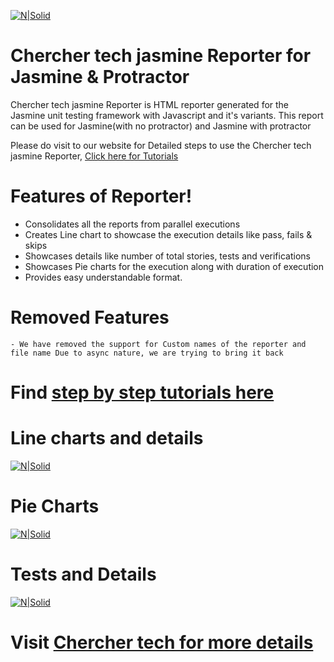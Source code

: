 [![N|Solid](https://chercher.tech/images/logo-npm.png)](https://chercher.tech/protractor/chercher-tech-jasmine-reporter)

# Chercher tech jasmine Reporter for Jasmine & Protractor

Chercher tech jasmine Reporter is HTML reporter generated for the Jasmine unit testing framework with Javascript and it's variants. This report can be used for Jasmine(with no protractor) and Jasmine with protractor

Please do visit to our website for Detailed steps to use the Chercher tech jasmine Reporter, [Click here for Tutorials](https://chercher.tech/protractor/chercher-tech-jasmine-reporter)

# Features of Reporter!
  - Consolidates all the reports from parallel executions
  - Creates Line chart to showcase the execution details like pass, fails & skips
  - Showcases details like number of total stories, tests and verifications
  - Showcases Pie charts for the execution along with duration of execution
  - Provides easy understandable format.
  
# Removed Features
	- We have removed the support for Custom names of the reporter and file name Due to async nature, we are trying to bring it back

# Find [step by step tutorials here](https://chercher.tech/protractor/chercher-tech-jasmine-reporter)

# Line charts and details

[![N|Solid](https://chercher.tech/images/protractor/line-chart-chercher-tech-jasmine-reporter.png)](https://chercher.tech/protractor/chercher-tech-jasmine-reporter)

# Pie Charts
[![N|Solid](https://chercher.tech/images/protractor/pie-chart-chercher-tech-jasmine-reporter.png)](https://chercher.tech/protractor/chercher-tech-jasmine-reporter)


# Tests and Details
[![N|Solid](https://chercher.tech/protractor/images/protractor/story-tests-chercher-tech-jasmine-reporter.png)](https://chercher.tech/protractor/chercher-tech-jasmine-reporter)


# Visit [Chercher tech for more details](https://chercher.tech/protractor/chercher-tech-jasmine-reporter)


